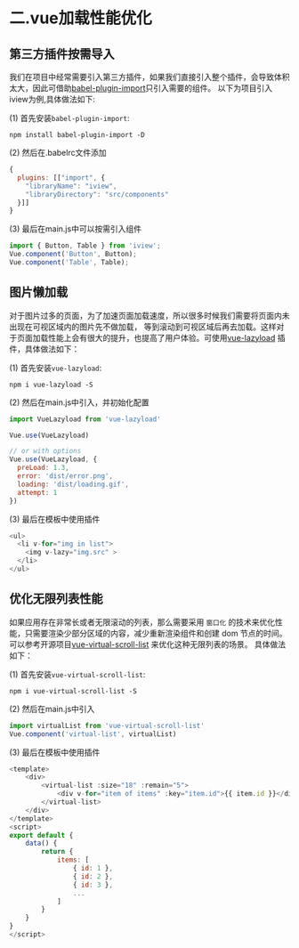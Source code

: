 # 二.vue加载性能优化

##  第三方插件按需导入

我们在项目中经常需要引入第三方插件，如果我们直接引入整个插件，会导致体积太大，因此可借助[babel-plugin-import](https://github.com/ant-design/babel-plugin-import)只引入需要的组件。
以下为项目引入iview为例,具体做法如下:

(1) 首先安装`babel-plugin-import`:

```javascripit
npm install babel-plugin-import -D
```

(2) 然后在.babelrc文件添加

```javascript
{
  plugins: [["import", {
    "libraryName": "iview",
    "libraryDirectory": "src/components"
  }]]
}
```

(3) 最后在main.js中可以按需引入组件

```javascript
import { Button, Table } from 'iview';
Vue.component('Button', Button);
Vue.component('Table', Table);
```

##  图片懒加载  

对于图片过多的页面，为了加速页面加载速度，所以很多时候我们需要将页面内未出现在可视区域内的图片先不做加载， 等到滚动到可视区域后再去加载。这样对于页面加载性能上会有很大的提升，也提高了用户体验。可使用[vue-lazyload](https://github.com/hilongjw/vue-lazyload) 插件，具体做法如下：

(1) 首先安装`vue-lazyload`:

```javascripit
npm i vue-lazyload -S
```

(2) 然后在main.js中引入，并初始化配置

```javascript
import VueLazyload from 'vue-lazyload'

Vue.use(VueLazyload)

// or with options
Vue.use(VueLazyload, {
  preLoad: 1.3,
  error: 'dist/error.png',
  loading: 'dist/loading.gif',
  attempt: 1
})
```

(3) 最后在模板中使用插件

```javascript
<ul>
  <li v-for="img in list">
    <img v-lazy="img.src" >
  </li>
</ul>
```

##  优化无限列表性能

如果应用存在非常长或者无限滚动的列表，那么需要采用 `窗口化` 的技术来优化性能，只需要渲染少部分区域的内容，减少重新渲染组件和创建 dom 节点的时间。 可以参考开源项目[vue-virtual-scroll-list](https://github.com/tangbc/vue-virtual-scroll-list)  来优化这种无限列表的场景。
具体做法如下：

(1) 首先安装`vue-virtual-scroll-list`:

```javascripit
npm i vue-virtual-scroll-list -S
```

(2) 然后在main.js中引入

```javascript
import virtualList from 'vue-virtual-scroll-list'
Vue.component('virtual-list', virtualList)
```

(3) 最后在模板中使用插件

```javascript
<template>
    <div>
        <virtual-list :size="18" :remain="5">
            <div v-for="item of items" :key="item.id">{{ item.id }}</div>
        </virtual-list>
    </div>
</template>
<script>
export default {
    data() {
        return {
            items: [
                { id: 1 },
                { id: 2 },
                { id: 3 },
                ...
            ]
        }
    }
}
</script>
```








